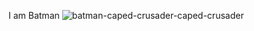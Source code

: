 I am Batman
![batman-caped-crusader-caped-crusader](https://github.com/user-attachments/assets/03997e81-80f1-4dea-a2ab-c428619cf421)
